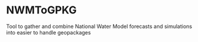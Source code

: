 # NWMToGPKG
Tool to gather and combine National Water Model forecasts and simulations into easier to handle geopackages
